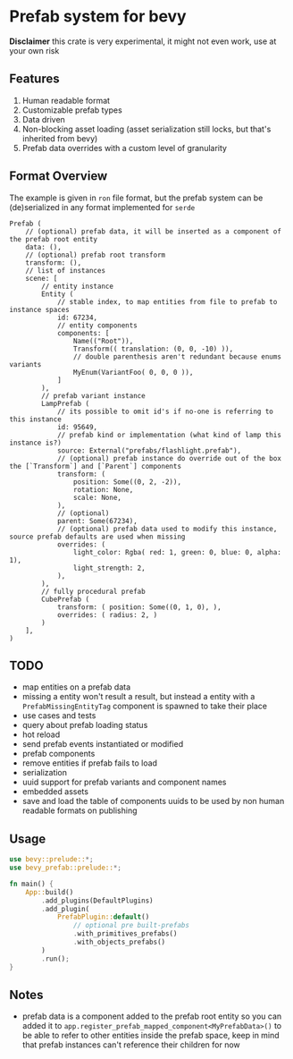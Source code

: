 # Prefab system for bevy

**Disclaimer** this crate is very experimental, it might not even work, use at your own risk

## Features

1. Human readable format
2. Customizable prefab types
3. Data driven
4. Non-blocking asset loading (asset serialization still locks, but that's inherited from bevy)
5. Prefab data overrides with a custom level of granularity

## Format Overview

The example is given in `ron` file format, but the prefab system can be (de)serialized in any format implemented for `serde`

```json5
Prefab (
    // (optional) prefab data, it will be inserted as a component of the prefab root entity
    data: (),
    // (optional) prefab root transform
    transform: (),
    // list of instances
    scene: [
        // entity instance
        Entity (
            // stable index, to map entities from file to prefab to instance spaces
            id: 67234,
            // entity components
            components: [
                Name(("Root")),
                Transform(( translation: (0, 0, -10) )),
                // double parenthesis aren't redundant because enums variants
                MyEnum(VariantFoo( 0, 0, 0 )),
            ]
        ),
        // prefab variant instance
        LampPrefab (
            // its possible to omit id's if no-one is referring to this instance
            id: 95649,
            // prefab kind or implementation (what kind of lamp this instance is?)
            source: External("prefabs/flashlight.prefab"),
            // (optional) prefab instance do override out of the box the [`Transform`] and [`Parent`] components
            transform: (
                position: Some((0, 2, -2)),
                rotation: None,
                scale: None,
            ),
            // (optional) 
            parent: Some(67234),
            // (optional) prefab data used to modify this instance, source prefab defaults are used when missing
            overrides: (
                light_color: Rgba( red: 1, green: 0, blue: 0, alpha: 1),
                light_strength: 2,
            ),
        ),
        // fully procedural prefab
        CubePrefab (
            transform: ( position: Some((0, 1, 0), ),
            overrides: ( radius: 2, )
        )
    ],
)
```

## TODO

- map entities on a prefab data
- missing a entity won't result a result, but instead a entity with a
`PrefabMissingEntityTag` component is spawned to take their place
- use cases and tests
- query about prefab loading status
- hot reload
- send prefab events instantiated or modified
- prefab components
- remove entities if prefab fails to load
- serialization
- uuid support for prefab variants and component names
- embedded assets
- save and load the table of components uuids to be used by non human readable formats on publishing

## Usage

```rust
use bevy::prelude::*;
use bevy_prefab::prelude::*;

fn main() {
    App::build()
        .add_plugins(DefaultPlugins)
        .add_plugin(
            PrefabPlugin::default()
                // optional pre built-prefabs
                .with_primitives_prefabs()
                .with_objects_prefabs()
        )
        .run();
}
```

## Notes

- prefab data is a component added to the prefab root entity so you can added it to `app.register_prefab_mapped_component<MyPrefabData>()`
to be able to refer to other entities inside the prefab space, keep in mind that prefab instances can't reference
their children for now